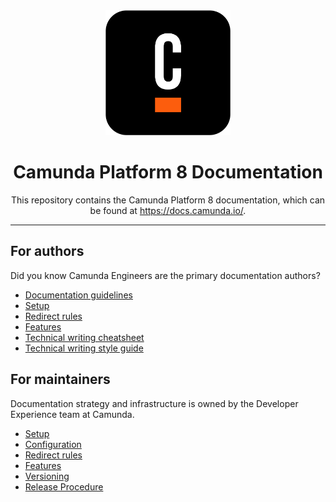 <div align="center">
<img src="./static/img/black-C.png" width="200px"/>

<h1>Camunda Platform 8 Documentation</h1>
<p>
This repository contains the Camunda Platform 8 documentation, which can be found at <a href="https://docs.camunda.io/" target="_blank">https://docs.camunda.io/</a>.
</p>
</div>

---

## For authors

Did you know Camunda Engineers are the primary documentation authors?

- [Documentation guidelines](./howtos/documentation-guidelines.md)
- [Setup](./howtos/setup.md)
- [Redirect rules](./howtos/redirect-rules.md)
- [Features](./howtos/markdown-and-mdx-features.md)
- [Technical writing cheatsheet](./howtos/technical-writing-cheatsheet.md)
- [Technical writing style guide](./howtos/technical-writing-styleguide.md)

## For maintainers

Documentation strategy and infrastructure is owned by the Developer Experience team at Camunda.

- [Setup](./howtos/setup.md)
- [Configuration](./howtos/configuration.md)
- [Redirect rules](./howtos/redirect-rules.md)
- [Features](./howtos/markdown-and-mdx-features.md)
- [Versioning](./howtos/versioning.md)
- [Release Procedure](./howtos/release-procedure.md)
